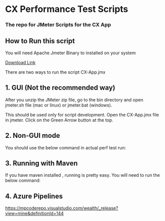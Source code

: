 # CX Performance Test Scripts #

### The repo for JMeter Scripts for the CX App ###

## How to Run this script ##

You will need Apache Jmeter Binary to installed on your system

[Download Link ](https://archive.apache.org/dist/jmeter/binaries/)

There are two ways to run the script CX-App.jmx 

## 1. GUI (Not the recommended way) ##

After you unzip the JMeter zip file, go to the bin directory and open jmeter.sh file (mac or linux) or jmeter.bat (windows).

This should be used only for script development. Open the CX-App.jmx file in jmeter. Click on the Green Arrow button at the top.

## 2. Non-GUI mode ##

You should use the below command in actual  perf test run:




## 3. Running with Maven

If you have maven installed , running is pretty easy. You will need to run the below command:


## 4. Azure Pipelines

https://mpcoderepo.visualstudio.com/wealth/_release?view=mine&definitionId=144

